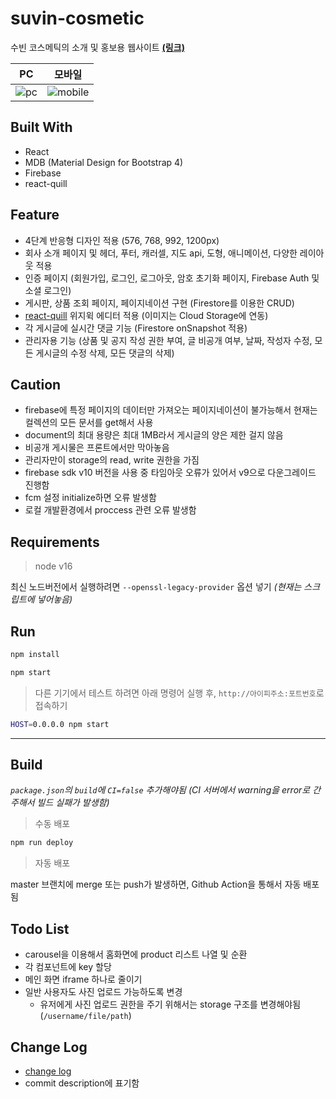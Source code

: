 # suvin-cosmetic

수빈 코스메틱의 소개 및 홍보용 웹사이트 **[(링크)](https://suvincos.com/)**

|                                                      PC                                                      |                                                      모바일                                                      |
| :----------------------------------------------------------------------------------------------------------: | :--------------------------------------------------------------------------------------------------------------: |
| ![pc](https://user-images.githubusercontent.com/59393359/148419257-fa796517-301a-43f0-9f35-073a6a6c8091.png) | ![mobile](https://user-images.githubusercontent.com/59393359/148786314-98bc0511-e416-4a84-aa5e-76519fccaeaa.png) |

## Built With

- React
- MDB (Material Design for Bootstrap 4)
- Firebase
- react-quill

## Feature

- 4단계 반응형 디자인 적용 (576, 768, 992, 1200px)
- 회사 소개 페이지 및 헤더, 푸터, 캐러셀, 지도 api, 도형, 애니메이션, 다양한 레이아웃 적용
- 인증 페이지 (회원가입, 로그인, 로그아웃, 암호 초기화 페이지, Firebase Auth 및 소셜 로그인)
- 게시판, 상품 조회 페이지, 페이지네이션 구현 (Firestore를 이용한 CRUD)
- [react-quill](https://github.com/zenoamaro/react-quill) 위지윅 에디터 적용 (이미지는 Cloud Storage에 연동)
- 각 게시글에 실시간 댓글 기능 (Firestore onSnapshot 적용)
- 관리자용 기능 (상품 및 공지 작성 권한 부여, 글 비공개 여부, 날짜, 작성자 수정, 모든 게시글의 수정 삭제, 모든 댓글의 삭제)

## Caution

- firebase에 특정 페이지의 데이터만 가져오는 페이지네이션이 불가능해서 현재는 컬렉션의 모든 문서를 get해서 사용
- document의 최대 용량은 최대 1MB라서 게시글의 양은 제한 걸지 않음
- 비공개 게시물은 프론트에서만 막아놓음
- 관리자만이 storage의 read, write 권한을 가짐
- firebase sdk v10 버전을 사용 중 타임아웃 오류가 있어서 v9으로 다운그레이드 진행함
- fcm 설정 initialize하면 오류 발생함
- 로컬 개발환경에서 proccess 관련 오류 발생함

## Requirements

> node v16

최신 노드버전에서 실행하려면 `--openssl-legacy-provider` 옵션 넣기 _(현재는 스크립트에 넣어놓음)_

## Run

```bash
npm install
```

```bash
npm start
```

> 다른 기기에서 테스트 하려면 아래 명령어 실행 후, `http://아이피주소:포트번호`로 접속하기

```bash
HOST=0.0.0.0 npm start
```

---

## Build

_`package.json`의 `build`에 `CI=false` 추가해야됨 (CI 서버에서 warning을 error로 간주해서 빌드 실패가 발생함)_

> 수동 배포

```bash
npm run deploy
```

> 자동 배포

master 브랜치에 merge 또는 push가 발생하면, Github Action을 통해서 자동 배포됨

## Todo List

- carousel을 이용해서 홈화면에 product 리스트 나열 및 순환
- 각 컴포넌트에 key 할당
- 메인 화면 iframe 하나로 줄이기
- 일반 사용자도 사진 업로드 가능하도록 변경
  - 유저에게 사진 업로드 권한을 주기 위해서는 storage 구조를 변경해야됨 (`/username/file/path`)

## Change Log

- [change log](https://github.com/syki66/suvin-cosmetic/blob/master/CHANGELOG.MD)
- commit description에 표기함
